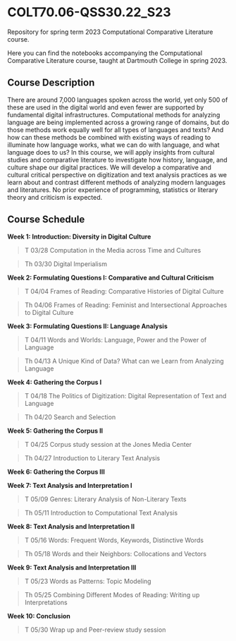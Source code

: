# COLT70.06-QSS30.22_S23
Repository for spring term 2023 Computational Comparative Literature course.

Here you can find the notebooks accompanying the Computational Comparative Literature course, taught at Dartmouth College in spring 2023.

## Course Description 

There are around 7,000 languages spoken across the world, yet only 500 of these are used in the digital world and even fewer are supported by fundamental digital infrastructures. Computational methods for analyzing language are being implemented across a growing range of domains, but do those methods work equally well for all types of languages and texts? And how can these methods be combined with existing ways of reading to illuminate how language works, what we can do with language, and what language does to us? In this course, we will apply insights from cultural studies and comparative literature to investigate how history, language, and culture shape our digital practices. We will develop a comparative and cultural critical perspective on digitization and text analysis practices as we learn about and contrast different methods of analyzing modern languages and literatures. No prior experience of programming, statistics or literary theory and criticism is expected.

## Course Schedule

**Week 1: Introduction: Diversity in Digital Culture**

> T 03/28 Computation in the Media across Time and Cultures

> Th 03/30 Digital Imperialism

**Week 2: Formulating Questions I: Comparative and Cultural Criticism**

> T 04/04 Frames of Reading: Comparative Histories of Digital Culture

> Th 04/06 Frames of Reading: Feminist and Intersectional Approaches to Digital Culture

**Week 3: Formulating Questions II: Language Analysis**

> T 04/11 Words and Worlds: Language, Power and the Power of Language

> Th 04/13 A Unique Kind of Data? What can we Learn from Analyzing Language

**Week 4: Gathering the Corpus I**

> T 04/18 The Politics of Digitization: Digital Representation of Text and Language

> Th 04/20 Search and Selection

**Week 5: Gathering the Corpus II**

> T 04/25 Corpus study session at the Jones Media Center 

> Th 04/27 Introduction to Literary Text Analysis

**Week 6: Gathering the Corpus III**

**Week 7: Text Analysis and Interpretation I**

> T 05/09 Genres: Literary Analysis of Non-Literary Texts

> Th 05/11 Introduction to Computational Text Analysis

**Week 8: Text Analysis and Interpretation II**

> T 05/16 Words: Frequent Words, Keywords, Distinctive Words 

> Th 05/18 Words and their Neighbors: Collocations and Vectors

**Week 9: Text Analysis and Interpretation III**

> T 05/23 Words as Patterns: Topic Modeling

> Th 05/25 Combining Different Modes of Reading: Writing up Interpretations

**Week 10: Conclusion**

> T 05/30 Wrap up and Peer-review study session
